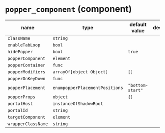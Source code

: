 # `popper_component` (component)

| name               | type                           | default value    | description |
| ------------------ | ------------------------------ | ---------------- | ----------- |
| `className`        | `string`                       |                  |             |
| `enableTabLoop`    | `bool`                         |                  |             |
| `hidePopper`       | `bool`                         | `true`           |             |
| `popperComponent`  | `element`                      |                  |             |
| `popperContainer`  | `func`                         |                  |             |
| `popperModifiers`  | `arrayOf[object Object]`       | `[]`             |             |
| `popperOnKeyDown`  | `func`                         |                  |             |
| `popperPlacement`  | `enumpopperPlacementPositions` | `"bottom-start"` |             |
| `popperProps`      | `object`                       | `{}`             |             |
| `portalHost`       | `instanceOfShadowRoot`         |                  |             |
| `portalId`         | `string`                       |                  |             |
| `targetComponent`  | `element`                      |                  |             |
| `wrapperClassName` | `string`                       |                  |             |
